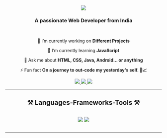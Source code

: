 <h1 align="center">
    <img src="https://readme-typing-svg.herokuapp.com/?font=Overpass&color=B042FF&size=35&center=true&vCenter=true&width=500&height=70&duration=4000&lines=Hi+There!+👋;+I'm+Raseeca+Kashelkar!;+I'm+a+Developer;+I'm+a+Student;+I'm+a+Continuous+Learner;+I'm+a+Tech-Blogger;+I'm+a+Problem-Solver;+I'm+a+Dedicated+Teammate;" />
</h1>

<h3 align="center">A passionate Web Developer from India</h3>

<br/>

<div align="center">
 
 🔭 I’m currently working on **Different Projects**
 
 🌱 I’m currently learning **JavaScript**

💬 Ask me about **HTML, CSS, Java, Android... or anything**

⚡ Fun fact **On a journey to out-code my yesterday's self. 🌟📈**

 </div>
 
<div align="center"> 
  <a href="mailto:raseecakashelkar163@gmail.com">
    <img src="https://img.shields.io/badge/Gmail-333333?style=for-the-badge&logo=gmail&logoColor=red" />
  </a>
  <a href="https://in.linkedin.com/in/raseeca-kashelkar-47a8a9246" target="_blank">
    <img src="https://img.shields.io/badge/LinkedIn-0077B5?style=for-the-badge&logo=linkedin&logoColor=white" target="_blank" />
  </a>
  <a href="https://github.com/ItsMeRaseeca" target="_blank">
     <img src="https://img.shields.io/badge/Portfolio-FF5722?style=for-the-badge&logo=todoist&logoColor=white" target="_blank" /> <!-- sqlite, safari, google-chrome are other good icon options -->
  </a>
</div>

 <hr/>
 
<h2 align="center">⚒️ Languages-Frameworks-Tools ⚒️</h2>
<br/>
<div align="center">
    <img src="https://skillicons.dev/icons?i=html,css,bootstrap,javascript,java" />
    <img src="https://skillicons.dev/icons?i=r,androidstudio,firebase,mongodb,c,cpp,mysql" /><br>
</div>

<br/>
<hr/>

